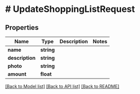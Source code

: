 # # UpdateShoppingListRequest

## Properties

Name | Type | Description | Notes
------------ | ------------- | ------------- | -------------
**name** | **string** |  |
**description** | **string** |  |
**photo** | **string** |  |
**amount** | **float** |  |

[[Back to Model list]](../../README.md#models) [[Back to API list]](../../README.md#endpoints) [[Back to README]](../../README.md)
